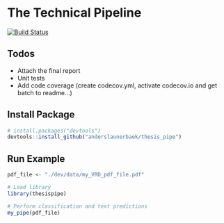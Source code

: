 
<!-- README.md is generated from README.Rmd. Please edit that file -->
The Technical Pipeline
======================

[![Build Status](https://travis-ci.com/anderslaunerbaek/thesis_pipe.svg?branch=master)](https://travis-ci.com/anderslaunerbaek/thesis_pipe)

<!--
## Performance Tables





Partition        Kappa....   Error.Rate.... 
---------------  ----------  ---------------
Train Set        99.7117     0.1651         
Validation Set   98.5066     0.8557         
Test Set         98.4293     0.8998         




Partition        LER      Error.Rate.... 
---------------  -------  ---------------
Train Set        1.684    56.5776        
Validation Set   2.5885   74.2798        
Test Set         2.6472   72.8618        



First.Stage   Second.Stage   N       Percentage.... 
------------  -------------  ------  ---------------
Correct       Correct        35      1              
Correct       Wrong          573     18             
Correct       -              2,575   81             
Wrong         -              36      1              

-->
Todos
-----

-   Attach the final report
-   Unit tests
-   Add code coverage (create codecov.yml, activate codecov.io and get batch to readme...)

Install Package
---------------

``` r
# install.packages("devtools")
devtools::install_github("anderslaunerbaek/thesis_pipe")
```

Run Example
-----------

``` r
pdf_file <- "./dev/data/my_VRD_pdf_file.pdf"

# Load library
library(thesispipe)

# Perform classification and text predictions
my_pipe(pdf_file)
```
